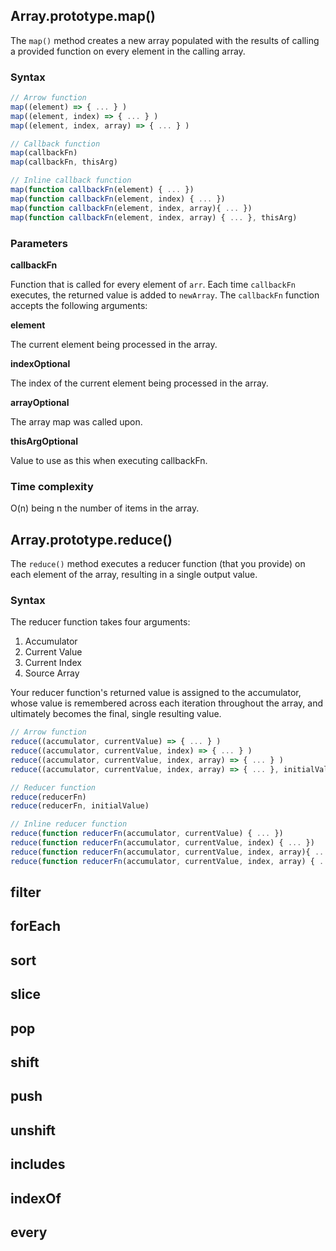 ## Array.prototype.map()

The `map()` method creates a new array populated with the results of calling a provided function on every element in the calling array.

### Syntax
```javascript
// Arrow function
map((element) => { ... } )
map((element, index) => { ... } )
map((element, index, array) => { ... } )

// Callback function
map(callbackFn)
map(callbackFn, thisArg)

// Inline callback function
map(function callbackFn(element) { ... })
map(function callbackFn(element, index) { ... })
map(function callbackFn(element, index, array){ ... })
map(function callbackFn(element, index, array) { ... }, thisArg)
```
### Parameters

**callbackFn**

  Function that is called for every element of `arr`. Each time `callbackFn` executes, the returned value is added to `newArray`.
  The `callbackFn` function accepts the following arguments:
  
  **element**
  
  The current element being processed in the array.
    
  **indexOptional**
  
  The index of the current element being processed in the array.
    
  **arrayOptional**
  
  The array map was called upon.

**thisArgOptional**

  Value to use as this when executing callbackFn.

### Time complexity

O(n) being n the number of items in the array.

## Array.prototype.reduce()

The `reduce()` method executes a reducer function (that you provide) on each element of the array, resulting in a single output value.

### Syntax

The reducer function takes four arguments:
<ol>
    <li>Accumulator</li>
    <li>Current Value</li>
    <li>Current Index</li>
    <li>Source Array</li>
</ol>
Your reducer function's returned value is assigned to the accumulator, whose value is remembered across each iteration throughout the array, and ultimately becomes the final, single resulting value.

```javascript
// Arrow function
reduce((accumulator, currentValue) => { ... } )
reduce((accumulator, currentValue, index) => { ... } )
reduce((accumulator, currentValue, index, array) => { ... } )
reduce((accumulator, currentValue, index, array) => { ... }, initialValue)

// Reducer function
reduce(reducerFn)
reduce(reducerFn, initialValue)

// Inline reducer function
reduce(function reducerFn(accumulator, currentValue) { ... })
reduce(function reducerFn(accumulator, currentValue, index) { ... })
reduce(function reducerFn(accumulator, currentValue, index, array){ ... })
reduce(function reducerFn(accumulator, currentValue, index, array) { ... }, initialValue)
```


## filter
## forEach
## sort
## slice
## pop
## shift
## push
## unshift
## includes
## indexOf
## every
